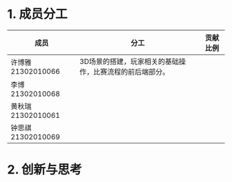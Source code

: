 # 1. 成员分工

| 成员              | 分工                            | 贡献比例 |
| --------------- | ----------------------------- | ---- |
| 许博雅 21302010066 | 3D场景的搭建，玩家相关的基础操作，比赛流程的前后端部分。 |      |
| 李博 21302010068  |                               |      |
| 黄秋瑞 21302010061 |                               |      |
| 钟思祺 21302010069 |                               |      |
# 2. 创新与思考